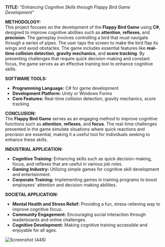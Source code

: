 **TITLE:** *"Enhancing Cognitive Skills through Flappy Bird Game Development"*

**METHODOLOGY:**  
This project focuses on the development of the **Flappy Bird Game** using **C#**, designed to improve cognitive abilities such as **attention**, **reflexes**, and **precision**. The gameplay involves controlling a bird that must navigate through a series of pipes. The user taps the screen to make the bird flap its wings and avoid obstacles. The game includes essential features like **real-time collision detection**, **gravity mechanics**, and **score tracking**. By presenting challenges that require quick decision-making and constant focus, the game serves as an effective training tool to enhance cognitive skills.

**SOFTWARE TOOLS:**  
- **Programming Language:** C# for game development  
- **Development Platform:** Unity or Windows Forms  
- **Core Features:** Real-time collision detection, gravity mechanics, score tracking  

**CONCLUSION:**  
The **Flappy Bird Game** serves as an engaging method to improve cognitive functions such as **attention**, **reflexes**, and **focus**. The real-time challenges presented in the game simulate situations where quick reactions and precision are essential, making it a useful tool for individuals seeking to enhance these skills.

**INDUSTRIAL APPLICATION:**  
- **Cognitive Training:** Enhancing skills such as quick decision-making, focus, and reflexes that are useful in various job roles.  
- **Gaming Industry:** Utilizing simple games for cognitive skill development and entertainment.  
- **Corporate Training:** Implementing games in training programs to boost employees' attention and decision-making abilities.

**SOCIETAL APPLICATION:**  
- **Mental Health and Stress Relief:** Providing a fun, stress-relieving way to improve cognitive focus.  
- **Community Engagement:** Encouraging social interaction through leaderboards and online challenges.  
- **Cognitive Development:** Making cognitive training accessible and enjoyable for all ages.

![Screenshot (446)](https://github.com/user-attachments/assets/709bb65b-05e7-4e88-8f6a-51ec4225931a)



